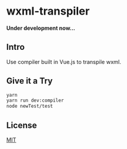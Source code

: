 # wxml-transpiler

**Under development now...**

## Intro

Use  compiler built in Vue.js to transpile wxml.

## Give it a Try

```sh
yarn
yarn run dev:compiler
node newTest/test
```

## License

[MIT](http://opensource.org/licenses/MIT)
